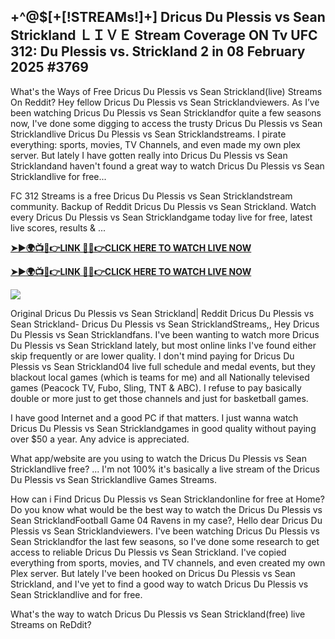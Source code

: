 ## +^@$[+[!STREAMs!]+] Dricus Du Plessis vs Sean Strickland ＬＩＶＥ Stream Coverage ON Tv UFC 312: Du Plessis vs. Strickland 2 in 08 February 2025 #3769

What's the Ways of Free Dricus Du Plessis vs Sean Strickland(live) Streams On Reddit? Hey fellow Dricus Du Plessis vs Sean Stricklandviewers. As I’ve been watching Dricus Du Plessis vs Sean Stricklandfor quite a few seasons now, I've done some digging to access the trusty Dricus Du Plessis vs Sean Stricklandlive Dricus Du Plessis vs Sean Stricklandstreams. I pirate everything: sports, movies, TV Channels, and even made my own plex server. But lately I have gotten really into Dricus Du Plessis vs Sean Stricklandand haven't found a great way to watch Dricus Du Plessis vs Sean Stricklandlive for free...

FC 312 Streams is a free Dricus Du Plessis vs Sean Stricklandstream community. Backup of Reddit Dricus Du Plessis vs Sean Strickland. Watch every Dricus Du Plessis vs Sean Stricklandgame today live for free, latest live scores, results & ...

 **[➤►🌍📺📱👉LINK 🔴✅👉CLICK HERE TO WATCH LIVE NOW](https://asho-paad-khao.blogspot.com/2025/02/uf.html)**

**[➤►🌍📺📱👉LINK 🔴✅👉CLICK HERE TO WATCH LIVE NOW](https://asho-paad-khao.blogspot.com/2025/02/uf.html)**

[![](https://blogger.googleusercontent.com/img/b/R29vZ2xl/AVvXsEhPny_OcYwXNkoBv2GQS7pdU8zWexW1VOdQ00RvjBySHV-GOUMqWZMYlbJ9_ZesDjY7BIETpQ2E1DMCxGBPyeQdh1O8NvNKACAa6RXHuc-G55Zcd-Ie1FI3PxSwA-jS2U8_hGP5Eo3jhchJKpcjTJR-GnapCXmL3McY3Q9yVtiVFbkNW9bHDVuQ5UZp8Ig/w524-h295/UFC%20Main.gif)](https://asho-paad-khao.blogspot.com/2025/02/uf.html)

Original Dricus Du Plessis vs Sean Strickland| Reddit Dricus Du Plessis vs Sean Strickland- Dricus Du Plessis vs Sean StricklandStreams,, Hey Dricus Du Plessis vs Sean Stricklandfans. I've been wanting to watch more Dricus Du Plessis vs Sean Strickland lately, but most online links I've found either skip frequently or are lower quality. I don't mind paying for Dricus Du Plessis vs Sean Strickland04 live full schedule and medal events, but they blackout local games (which is teams for me) and all Nationally televised games (Peacock TV, Fubo, Sling, TNT & ABC). I refuse to pay basically double or more just to get those channels and just for basketball games.

I have good Internet and a good PC if that matters. I just wanna watch Dricus Du Plessis vs Sean Stricklandgames in good quality without paying over $50 a year. Any advice is appreciated.

What app/website are you using to watch the Dricus Du Plessis vs Sean Stricklandlive free? ... I'm not 100% it's basically a live stream of the Dricus Du Plessis vs Sean Stricklandlive Games Streams.

How can i Find Dricus Du Plessis vs Sean Stricklandonline for free at Home? Do you know what would be the best way to watch the Dricus Du Plessis vs Sean StricklandFootball Game 04 Ravens in my case?, Hello dear Dricus Du Plessis vs Sean Stricklandviewers. I've been watching Dricus Du Plessis vs Sean Stricklandfor the last few seasons, so I've done some research to get access to reliable Dricus Du Plessis vs Sean Strickland. I've copied everything from sports, movies, and TV channels, and even created my own Plex server. But lately I've been hooked on Dricus Du Plessis vs Sean Strickland, and I've yet to find a good way to watch Dricus Du Plessis vs Sean Stricklandlive and for free.

What's the way to watch Dricus Du Plessis vs Sean Strickland(free) live Streams on ReDdit?
